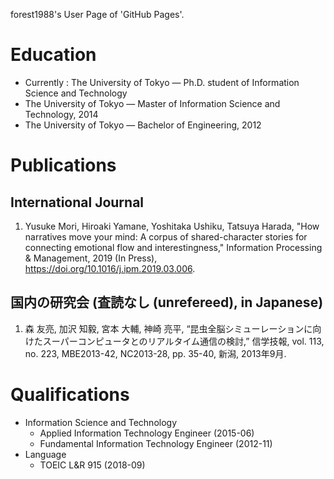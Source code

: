 forest1988's User Page of 'GitHub Pages'.

# Education
- Currently : The University of Tokyo — Ph.D. student of Information Science and
Technology
- The University of Tokyo — Master of Information Science and Technology, 2014
- The University of Tokyo — Bachelor of Engineering, 2012

# Publications
## International Journal
1. Yusuke Mori, Hiroaki Yamane, Yoshitaka Ushiku, Tatsuya Harada,
"How narratives move your mind: A corpus of shared-character stories for connecting emotional flow and interestingness," 
Information Processing & Management, 2019 (In Press), https://doi.org/10.1016/j.ipm.2019.03.006.

## 国内の研究会 (査読なし (unrefereed), in Japanese)
1. 森 友亮, 加沢 知毅, 宮本 大輔, 神崎 亮平, “昆虫全脳シミューレーションに向けたスーパーコンピュータとのリアルタイム通信の検討,” 信学技報, vol. 113, no. 223, MBE2013-42, NC2013-28, pp. 35-40, 新潟, 2013年9月.

# Qualifications
- Information Science and Technology
  - Applied Information Technology Engineer (2015-06)
  - Fundamental Information Technology Engineer (2012-11)
- Language
  - TOEIC L&R 915 (2018-09)

